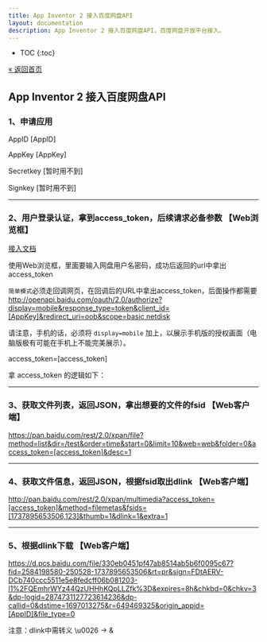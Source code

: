 ```yaml
---
title: App Inventor 2 接入百度网盘API
layout: documentation
description: App Inventor 2 接入百度网盘API，百度网盘开放平台接入。
---
```


* TOC
{:toc}

[&laquo; 返回首页](index.html)

## App Inventor 2 接入百度网盘API

### 1、申请应用

AppID [AppID]

AppKey [AppKey]

Secretkey [暂时用不到]

Signkey [暂时用不到]

***
### 2、用户登录认证，拿到access_token，后续请求必备参数 【Web浏览框】

[接入文档](https://pan.baidu.com/union/document/basic)

使用Web浏览框，里面要输入网盘用户名密码，成功后返回的url中拿出access_token

`简单模式`必须走回调网页，在回调后的URL中拿出access_token，后面操作都需要
http://openapi.baidu.com/oauth/2.0/authorize?display=mobile&response_type=token&client_id=[AppKey]&redirect_uri=oob&scope=basic,netdisk

请注意，手机的话，必须将 `display=mobile` 加上，以展示手机版的授权画面（电脑版极有可能在手机上不能完美展示）。

access_token=[access_token]

拿 access_token 的逻辑如下：


***
### 3、获取文件列表，返回JSON，拿出想要的文件的fsid 【Web客户端】
https://pan.baidu.com/rest/2.0/xpan/file?method=list&dir=/test&order=time&start=0&limit=10&web=web&folder=0&access_token=[access_token]&desc=1

***
### 4、获取文件信息，返回JSON，根据fsid取出dlink 【Web客户端】
http://pan.baidu.com/rest/2.0/xpan/multimedia?access_token=[access_token]&method=filemetas&fsids=[1737895653506,123]&thumb=1&dlink=1&extra=1

***
### 5、根据dlink下载 【Web客户端】
https://d.pcs.baidu.com/file/330eb0451pf47ab8514ab5b6f0095c67?fid=2584198580-250528-1737895653506&rt=pr&sign=FDtAERV-DCb740ccc5511e5e8fedcff06b081203-l1%2FQEmhrWYz44QzUHHhKQpLLZfk%3D&expires=8h&chkbd=0&chkv=3&dp-logid=2874731127723614236&dp-callid=0&dstime=1697013275&r=649469325&origin_appid=[AppID]&file_type=0

注意：dlink中需转义   \u0026  ->  &
